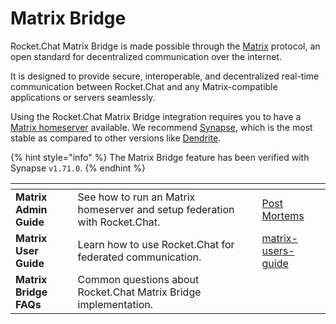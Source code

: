 # Matrix Bridge

Rocket.Chat Matrix Bridge is made possible through the [Matrix](https://matrix.org/docs/guides/introduction#what-is-matrix) protocol, an open standard for decentralized communication over the internet.

It is designed to provide secure, interoperable, and decentralized real-time communication between Rocket.Chat and any Matrix-compatible applications or servers seamlessly.

Using the Rocket.Chat Matrix Bridge integration requires you to have a [Matrix homeserver](https://matrix.org/docs/guides/introduction#how-does-it-work) available. We recommend [Synapse](https://matrix-org.github.io/synapse/latest/), which is the most stable as compared to other versions like [Dendrite](https://github.com/matrix-org/dendrite).

{% hint style="info" %}
The Matrix Bridge feature has been verified with Synapse `v1.71.0`.
{% endhint %}

<table data-view="cards"><thead><tr><th></th><th></th><th></th><th data-hidden data-card-target data-type="content-ref"></th></tr></thead><tbody><tr><td><strong>Matrix Admin Guide</strong></td><td>See how to run an Matrix homeserver and setup federation with Rocket.Chat. </td><td></td><td><a href="http://localhost:5000/o/-M41dOPtnjO7qK6KCyrt/s/vgjIGmDvwCULcQzoh1sE/">Post Mortems</a></td></tr><tr><td><strong>Matrix User Guide</strong></td><td>Learn how to use Rocket.Chat for federated communication.</td><td></td><td><a href="matrix-users-guide/">matrix-users-guide</a></td></tr><tr><td><strong>Matrix Bridge FAQs</strong></td><td>Common questions about Rocket.Chat Matrix Bridge implementation.</td><td></td><td></td></tr></tbody></table>

